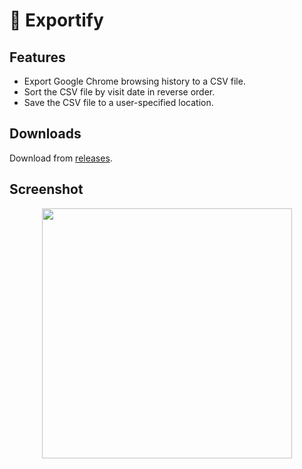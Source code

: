 # 🦕 Exportify

## Features

- Export Google Chrome browsing history to a CSV file.
- Sort the CSV file by visit date in reverse order.
- Save the CSV file to a user-specified location.

## Downloads

Download from [releases](https://github.com/VicBrnd/Exportify/releases/).

## Screenshot

<p align="center"><a target="_blank"><img src="https://www.bernardoniserver.eu//storage/exportify.png" width="400"></a></p>

